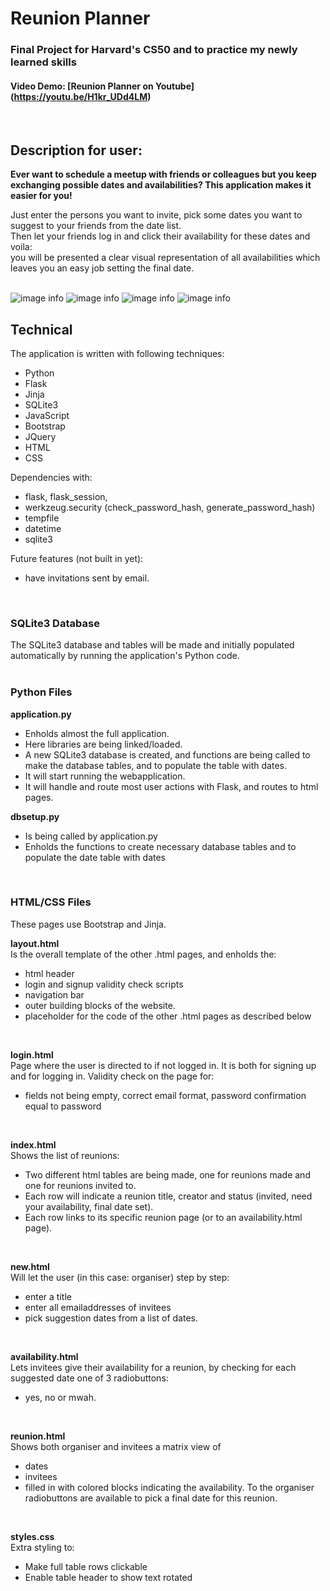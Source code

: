 # Reunion Planner
### Final Project for Harvard's CS50 and to practice my newly learned skills
#### Video Demo:  [Reunion Planner on Youtube] (https://youtu.be/H1kr_UDd4LM)
<br>


## Description for user:

**Ever want to schedule a meetup with friends or colleagues but you keep exchanging possible dates and availabilities? This application makes it easier for you!**

Just enter the persons you want to invite, pick some dates you want to suggest to your friends from the date list.<br>
Then let your friends log in and click their availability for these dates and voila: <br>
you will be presented a clear visual representation of all availabilities which leaves you an easy job setting the final date.<br><br>

![image info](https://github.com/slburkhardt/reunion-planner/blob/main/screenshots/login_dt.PNG)
![image info](https://github.com/slburkhardt/reunion-planner/blob/main/screenshots/index_dt.PNG)
![image info](https://github.com/slburkhardt/reunion-planner/blob/main/screenshots/availability_dt.PNG)
![image info](https://github.com/slburkhardt/reunion-planner/blob/main/screenshots/reunion_dt.PNG)


## Technical

The application is written with following techniques:

- Python 
- Flask
- Jinja
- SQLite3
- JavaScript 
- Bootstrap
- JQuery 
- HTML
- CSS


Dependencies with:

- flask, flask_session, 
- werkzeug.security (check_password_hash, generate_password_hash)
- tempfile
- datetime
- sqlite3


Future features (not built in yet): 
- have invitations sent by email.
<br>

### SQLite3 Database
The SQLite3 database and tables will be made and initially populated automatically by running the application's Python code.
<br><br>

### Python Files

**application.py**
- Enholds almost the full application.
- Here libraries are being linked/loaded.
- A new SQLite3 database is created, and functions are being called to make the database tables, and to populate the table with dates.
- It will start running the webapplication.
- It will handle and route most user actions with Flask, and routes to html pages.

**dbsetup.py**
- Is being called by application.py
- Enholds the functions to create necessary database tables and to populate the date table with dates
<br>

### HTML/CSS Files
These pages use Bootstrap and Jinja.
<br>

**layout.html** <br>
Is the overall template of the other .html pages, and enholds the:
- html header
- login and signup validity check scripts
- navigation bar
- outer building blocks of the website.
- placeholder for the code of the other .html pages as described below
<br>

**login.html**<br>
Page where the user is directed to if not logged in.
It is both for signing up and for logging in.
Validity check on the page for:
- fields not being empty, correct email format, password confirmation equal to password
<br>

**index.html**<br>
Shows the list of reunions:
- Two different html tables are being made, one for reunions made and one for reunions invited to.
- Each row will indicate a reunion title, creator and status (invited, need your availability, final date set).
- Each row links to its specific reunion page (or to an availability.html page).
<br>

**new.html**<br>
Will let the user (in this case: organiser) step by step:
- enter a title
- enter all emailaddresses of invitees
- pick suggestion dates from a list of dates.
<br>

**availability.html**<br>
Lets invitees give their availability for a reunion, by checking for each suggested date one of 3 radiobuttons:
- yes, no or mwah.
<br>

**reunion.html**<br>
Shows both organiser and invitees a matrix view of
- dates
- invitees
- filled in with colored blocks indicating the availability.
To the organiser radiobuttons are available to pick a final date for this reunion.
<br>

**styles.css**<br>
Extra styling to:
- Make full table rows clickable
- Enable table header to show text rotated








